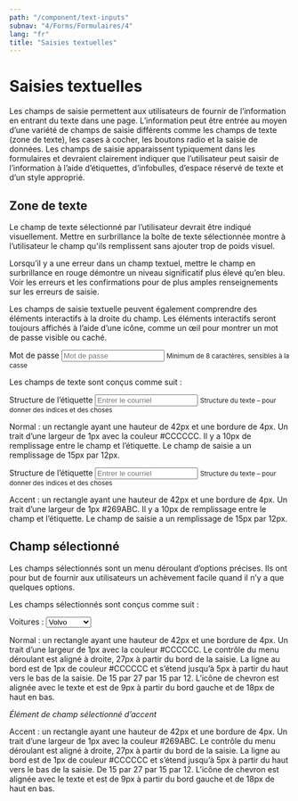 ```yaml
---
path: "/component/text-inputs"
subnav: "4/Forms/Formulaires/4"
lang: "fr"
title: "Saisies textuelles"
---
```


# Saisies textuelles

Les champs de saisie permettent aux utilisateurs de fournir de l’information en entrant du texte dans une page. L’information peut être entrée au moyen d’une variété de champs de saisie différents comme les champs de texte (zone de texte), les cases à cocher, les boutons radio et la saisie de données. Les champs de saisie apparaissent typiquement dans les formulaires et devraient clairement indiquer que l’utilisateur peut saisir de l’information à l’aide d’étiquettes, d’infobulles, d’espace réservé de texte et d’un style approprié.

## Zone de texte

Le champ de texte sélectionné par l’utilisateur devrait être indiqué visuellement. Mettre en surbrillance la boîte de texte sélectionnée montre à l’utilisateur le champ qu'ils remplissent sans ajouter trop de poids visuel.

Lorsqu’il y a une erreur dans un champ textuel, mettre le champ en surbrillance en rouge démontre un niveau significatif plus élevé qu’en bleu. Voir les erreurs et les confirmations pour de plus amples renseignements sur les erreurs de saisie.

Les champs de saisie textuelle peuvent également comprendre des éléments interactifs à la droite du champ. Les éléments interactifs seront toujours affichés à l’aide d’une icône, comme un œil pour montrer un mot de passe visible ou caché.

<label for="exampleInputPassword1">Mot de passe</label>
<input type="password" class="form-control" aria-describedby="Password1Error" id="exampleInputPassword1" placeholder="Mot de passe">
<small id="Password1Error" class="form-text text-muted">Minimum de 8 caractères, sensibles à la casse</small>
  

<codeblock html='
    <label for="exampleInputPassword1">Mot de passe</label>
    <input type="password" class="form-control" aria-describedby="Password1Error" id="exampleInputPassword1" placeholder="Mot de passe">
    <small id="Password1Error" class="form-text text-muted">Minimum de 8 caractères, sensibles à la casse</small>
' react='
' />

Les champs de texte sont conçus comme suit :

<label for="exampleInputEmail1">Structure de l’étiquette</label>
<input type="email" class="form-control" id="exampleInputEmail1"
        aria-describedby="emailHelp"
        placeholder="Entrer le courriel">
<small id="emailHelp" class="form-text text-muted">Structure du texte – pour donner des indices et des choses</small>

<codeblock html='
    <label for="exampleInputEmail1">Structure de l’étiquette</label>
    <input type="email" class="form-control" id="exampleInputEmail1"
            aria-describedby="emailHelp"
            placeholder="Entrer le courriel">
    <small id="emailHelp" class="form-text text-muted">Structure du texte – pour donner des indices et des choses</small>
' react='
' />

Normal : un rectangle ayant une hauteur de 42px et une bordure de 4px. Un trait d’une largeur de 1px avec la couleur #CCCCCC. Il y a 10px de remplissage entre le champ et l’étiquette. Le champ de saisie a un remplissage de 15px par 12px.

<label for="exampleInputEmail1">Structure de l’étiquette</label>
<input type="email" class="form-control" id="exampleInputEmail1"
        aria-describedby="emailHelp"
        placeholder="Entrer le courriel">
<small id="emailHelp" class="form-text text-muted">Structure du texte – pour donner des indices et des choses</small>

<codeblock html='
    <label for="exampleInputEmail1">Structure de l’étiquette</label>
    <input type="email" class="form-control" id="exampleInputEmail1"
            aria-describedby="emailHelp"
            placeholder="Entrer le courriel">
    <small id="emailHelp" class="form-text text-muted">Structure du texte – pour donner des indices et des choses</small>
' react='
' />

Accent : un rectangle ayant une hauteur de 42px et une bordure de 4px. Un trait d’une largeur de 1px #269ABC. Il y a 10px de remplissage entre le champ et l’étiquette. Le champ de saisie a un remplissage de 15px par 12px.

## Champ sélectionné

Les champs sélectionnés sont un menu déroulant d’options précises. Ils ont pour but de fournir aux utilisateurs un achèvement facile quand il n’y a que quelques options.

Les champs sélectionnés sont conçus comme suit :

<div class="mt-2">
    <label for="carSelect">Voitures :</label>
    <select id="carSelect" class="form-control">
    <option value="volvo">Volvo</option>
    <option value="saab">Saab</option>
    <option value="mercedes">Mercedes</option>
    <option value="audi">Audi</option>
    </select>
</div>

<codeblock html='
    <div class="mt-2">
        <label for="carSelect">Voitures :</label>
        <select id="carSelect" class="form-control">
        <option value="volvo">Volvo</option>
        <option value="saab">Saab</option>
        <option value="mercedes">Mercedes</option>
        <option value="audi">Audi</option>
        </select>
    </div>
' react='' />

Normal : un rectangle ayant une hauteur de 42px et une bordure de 4px. Un trait d’une largeur de 1px avec la couleur #CCCCCC. Le contrôle du menu déroulant est aligné à droite, 27px à partir du bord de la saisie. La ligne au bord est de 1px de couleur #CCCCCC et s’étend jusqu’à 5px à partir du haut vers le bas de la saisie. De 15 par 27 par 15 par 12. L’icône de chevron est alignée avec le texte et est de 9px à partir du bord gauche et de 18px de haut en bas.

*Élément de champ sélectionné d’accent*

Accent : un rectangle ayant une hauteur de 42px et une bordure de 4px. Un trait d’une largeur de 1px avec la couleur #269ABC. Le contrôle du menu déroulant est aligné à droite, 27px à partir du bord de la saisie. La ligne au bord est de 1px de couleur #CCCCCC et s’étend jusqu’à 5px à partir du haut vers le bas de la saisie. De 15 par 27 par 15 par 12. L’icône de chevron est alignée avec le texte et est de 9px à partir du bord gauche et de 18px de haut en bas.
